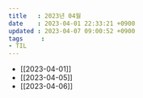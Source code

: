 ```yaml
---
title   : 2023년 04월
date    : 2023-04-01 22:33:21 +0900
updated : 2023-04-07 09:00:52 +0900
tags     : 
- TIL
---
```

- [[2023-04-01]]
- [[2023-04-05]]
- [[2023-04-06]]
